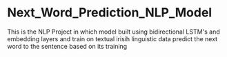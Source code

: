 # Next_Word_Prediction_NLP_Model
This is the NLP Project in which model built using bidirectional LSTM's and embedding layers and train on textual irisih linguistic data predict the next word to the sentence based on its training
